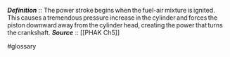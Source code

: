 ***Definition***    :: The power stroke begins when the fuel-air mixture is ignited. This causes a tremendous pressure increase in the cylinder and forces the piston downward away from the cylinder head, creating the power that turns the crankshaft.
***Source***         :: [[PHAK Ch5]]

#glossary